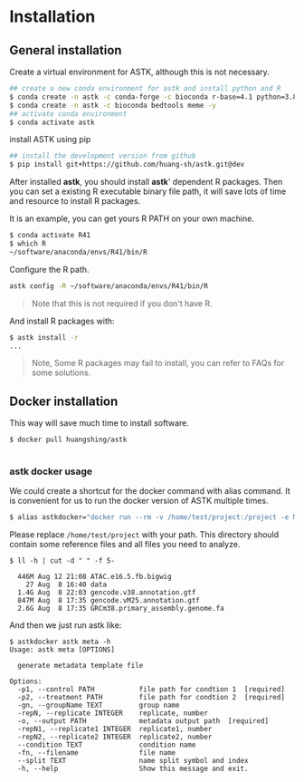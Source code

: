 # Installation

## General installation

Create a virtual environment for ASTK, although this is not necessary.

```bash
## create a new conda environment for astk and install python and R
$ conda create -n astk -c conda-forge -c bioconda r-base=4.1 python=3.8 -y
$ conda create -n astk -c bioconda bedtools meme -y
## activate conda environment
$ conda activate astk
```

install ASTK using pip

```bash
## install the development version from github
$ pip install git+https://github.com/huang-sh/astk.git@dev

```

After installed **astk**, you should install **astk**' dependent R packages.
Then you can set a existing R executable binary file path, it will save lots of time and resource to install R packages.

It is an example, you can get yours R PATH on your own machine.

```bash
$ conda activate R41
$ which R
~/software/anaconda/envs/R41/bin/R
```

Configure the R path.

```bash
astk config -R ~/software/anaconda/envs/R41/bin/R
```

> Note that this is not required if you don't have R.

And install R packages with:

```bash
$ astk install -r 
...
```

> Note, Some R packages may fail to install, you can refer to FAQs for some solutions.

## Docker installation

This way will save much time to install software.

```bash
$ docker pull huangshing/astk
 
```

### astk docker usage

We could create a shortcut for the docker command with alias command. It is convenient for us to run the docker version of ASTK multiple times.

```bash
$ alias astkdocker="docker run --rm -v /home/test/project:/project -e MY_USER=$(id -u) huangshing/astk"
```

Please replace `/home/test/project`  with your path. This directory should contain some reference files and all files you need to analyze.

```
$ ll -h | cut -d " " -f 5-

  446M Aug 12 21:08 ATAC.e16.5.fb.bigwig
    27 Aug  8 16:40 data
  1.4G Aug  8 22:03 gencode.v38.annotation.gtf
  847M Aug  8 17:35 gencode.vM25.annotation.gtf
  2.6G Aug  8 17:35 GRCm38.primary_assembly.genome.fa

```

And then we just run astk like:

```
$ astkdocker astk meta -h
Usage: astk meta [OPTIONS]

  generate metadata template file

Options:
  -p1, --control PATH           file path for condtion 1  [required]
  -p2, --treatment PATH         file path for condtion 2  [required]
  -gn, --groupName TEXT         group name
  -repN, --replicate INTEGER    replicate, number
  -o, --output PATH             metadata output path  [required]
  -repN1, --replicate1 INTEGER  replicate1, number
  -repN2, --replicate2 INTEGER  replicate2, number
  --condition TEXT              condition name
  -fn, --filename               file name
  --split TEXT                  name split symbol and index
  -h, --help                    Show this message and exit.

```
